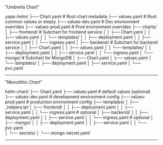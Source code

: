 "Umbrella Chart"
 
yapp-helm/
├── Chart.yaml               # Root chart metadata
├── values.yaml              # Root common values or empty
├── values-dev.yaml          # Dev environment overrides
├── values-prod.yaml         # Prod environment overrides
├── charts/
│   ├── frontend/            # Subchart for frontend service
│   │   ├── Chart.yaml
│   │   ├── values.yaml
│   │   └── templates/
│   │       ├── deployment.yaml
│   │       ├── service.yaml
│   │       └── ingress.yaml
│   ├── backend/             # Subchart for backend service
│   │   ├── Chart.yaml
│   │   ├── values.yaml
│   │   └── templates/
│   │       ├── deployment.yaml
│   │       ├── service.yaml
│   │       └── ingress.yaml
│   └── mongo/               # Subchart for MongoDB
│       ├── Chart.yaml
│       ├── values.yaml
│       └── templates/
│           ├── deployment.yaml
│           ├── service.yaml
│           └── pvc.yaml

----------------------------------------------------------------------
"Monolithic Chart"

helm-chart/
├── Chart.yaml
├── values.yaml                # default values (optional)
├── values-dev.yaml            # development environment config
├── values-prod.yaml           # production environment config
├── templates/
│   ├── _helpers.tpl
│   ├── frontend/
│   │   ├── deployment.yaml
│   │   ├── service.yaml
│   │   └── ingress.yaml       # optional
│   ├── backend/
│   │   ├── deployment.yaml
│   │   ├── service.yaml
│   │   └── ingress.yaml       # optional
│   ├── mongo/
│   │   ├── deployment.yaml
│   │   ├── service.yaml
│   │   └── pvc.yaml          
│   └── secrets/
│       └── mongo-secret.yaml  


---------------------------------------------------------------------------